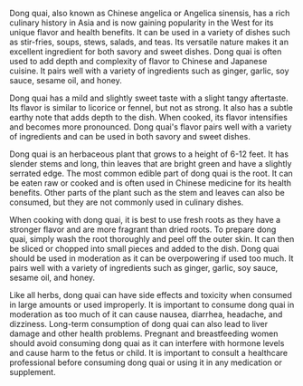 Dong quai, also known as Chinese angelica or Angelica sinensis, has a rich culinary history in Asia and is now gaining popularity in the West for its unique flavor and health benefits. It can be used in a variety of dishes such as stir-fries, soups, stews, salads, and teas. Its versatile nature makes it an excellent ingredient for both savory and sweet dishes. Dong quai is often used to add depth and complexity of flavor to Chinese and Japanese cuisine. It pairs well with a variety of ingredients such as ginger, garlic, soy sauce, sesame oil, and honey.

Dong quai has a mild and slightly sweet taste with a slight tangy aftertaste. Its flavor is similar to licorice or fennel, but not as strong. It also has a subtle earthy note that adds depth to the dish. When cooked, its flavor intensifies and becomes more pronounced. Dong quai's flavor pairs well with a variety of ingredients and can be used in both savory and sweet dishes.

Dong quai is an herbaceous plant that grows to a height of 6-12 feet. It has slender stems and long, thin leaves that are bright green and have a slightly serrated edge. The most common edible part of dong quai is the root. It can be eaten raw or cooked and is often used in Chinese medicine for its health benefits. Other parts of the plant such as the stem and leaves can also be consumed, but they are not commonly used in culinary dishes.

When cooking with dong quai, it is best to use fresh roots as they have a stronger flavor and are more fragrant than dried roots. To prepare dong quai, simply wash the root thoroughly and peel off the outer skin. It can then be sliced or chopped into small pieces and added to the dish. Dong quai should be used in moderation as it can be overpowering if used too much. It pairs well with a variety of ingredients such as ginger, garlic, soy sauce, sesame oil, and honey.

Like all herbs, dong quai can have side effects and toxicity when consumed in large amounts or used improperly. It is important to consume dong quai in moderation as too much of it can cause nausea, diarrhea, headache, and dizziness. Long-term consumption of dong quai can also lead to liver damage and other health problems. Pregnant and breastfeeding women should avoid consuming dong quai as it can interfere with hormone levels and cause harm to the fetus or child. It is important to consult a healthcare professional before consuming dong quai or using it in any medication or supplement.